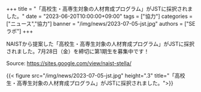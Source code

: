 +++
title = "「高校生・高専生対象の人材育成プログラム」がJSTに採択されました。"
date = "2023-06-20T10:00:00+09:00"
tags = ["協力"]
categories = ["ニュース","協力"]
banner = "/img/news/2023-07-05-jst.jpg"
authors = ["SEラボ"]
+++

NAISTから提案した「高校生・高専生対象の人材育成プログラム」がJSTに採択されました。7月28日（金）を締切に第1期生を募集中です！

Source: https://sites.google.com/view/naist-stella/

{{< figure src="/img/news/2023-07-05-jst.jpg" height=".3" title="「高校生・高専生対象の人材育成プログラム」がJSTに採択されました。">}}
